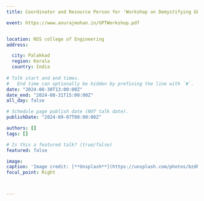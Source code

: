 ```yaml
---
title: Coordinator and Resource Person for 'Workshop on Demystifying GPT' jointly organized by CSED, NSSCE and ISTE

event: https://www.anurajmohan.in/GPTWorkshop.pdf


location: NSS college of Engineering
address:

  city: Palakkad
  region: Kerala
  country: India
 
# Talk start and end times.
#   End time can optionally be hidden by prefixing the line with `#`.
date: "2024-08-30T13:00:00Z"
date_end: "2024-08-31T15:00:00Z"
all_day: false

# Schedule page publish date (NOT talk date).
publishDate: "2024-09-07T00:00:00Z"

authors: []
tags: []

# Is this a featured talk? (true/false)
featured: false

image: 
caption: 'Image credit: [**Unsplash**](https://unsplash.com/photos/bzdhc5b3Bxs)'
focal_point: Right



---
```



